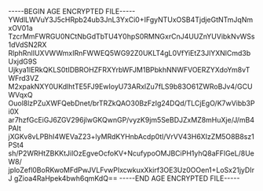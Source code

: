 -----BEGIN AGE ENCRYPTED FILE-----
YWdlLWVuY3J5cHRpb24ub3JnL3YxCi0+IFgyNTUxOSB4TjdjeGtNTmJqNmxOV01a
TzcrMmFWRGU0NCtNbGdTbTU4Y0hpS0RMNGxrCnJ4UUZnYUVibkNvWSs1dVdSN2RX
RlphRnlIUXVWWmxIRnFWWEQ5WG92Z0UKLT4gL0VfYiEtZ3JlYXNlCmd3bUxjdG9S
Ujkya1lERkQKLS0tIDBROHZFRXYrbWFJM1BPbkhNNWFVOERZYXdoYm8vTWFrd3VZ
M2xpakNXY0UKdlhtTE5FJ9EwIoyU73ARxlZu7fLS9b83O61ZWRoBJv4/GCUWVqxQ
Ouol8lzPZuXWFQebDnet/brTRZkQAO30BzFzIg24DQd/TLCjEgO/K7wVibb3Pi0X
ar7hzfGcEiGJ6ZGV296jlwGKQwnGP/vyzK9jm5SeBDJZxMZ8mHuXje/J/mB4PAIt
jXGKv8vLPBhI4WEVaZ23+lyMRdKYHnbAcdp0tl/VrVV43H6XIzZM5O8B8sz1PSt4
sh/P2WRHtZBKKtJilOzEgveOcfoKV+NcufypoOMJBCiPH1yhQ8aFFlGeL/8UeW8/
jploZefl0BoRKwoMFdPwJVLFvwPIxcwkuxXkirf3OE3Uz0OOen1+LoSx21jyDIrJ
gZioa4RaHpek4bwh6qmKdQ==
-----END AGE ENCRYPTED FILE-----
